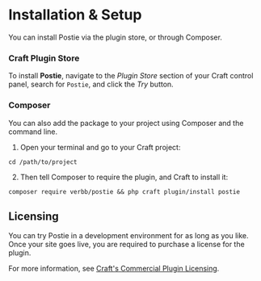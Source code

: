 # Installation & Setup
You can install Postie via the plugin store, or through Composer.

### Craft Plugin Store
To install **Postie**, navigate to the _Plugin Store_ section of your Craft control panel, search for `Postie`, and click the _Try_ button.

### Composer
You can also add the package to your project using Composer and the command line.

1. Open your terminal and go to your Craft project:
```shell
cd /path/to/project
```

2. Then tell Composer to require the plugin, and Craft to install it:
```shell
composer require verbb/postie && php craft plugin/install postie
```

## Licensing
You can try Postie in a development environment for as long as you like. Once your site goes live, you are required to purchase a license for the plugin.

For more information, see [Craft's Commercial Plugin Licensing](https://docs.craftcms.com/v3/plugins.html#commercial-plugin-licensing).
